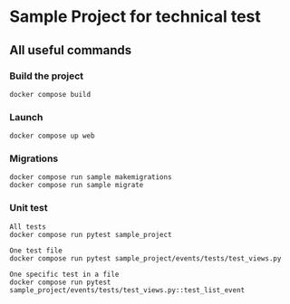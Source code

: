# Sample Project for technical test

## All useful commands

### Build the project
  ```shell
  docker compose build
  ```

### Launch
  ```shell
  docker compose up web
  ```

### Migrations
  ```shell
  docker compose run sample makemigrations
  docker compose run sample migrate
  ```

### Unit test
```shell
All tests
docker compose run pytest sample_project

One test file 
docker compose run pytest sample_project/events/tests/test_views.py

One specific test in a file
docker compose run pytest sample_project/events/tests/test_views.py::test_list_event
```
